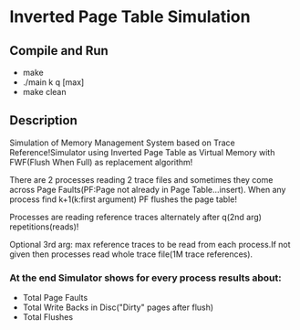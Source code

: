 # Inverted Page Table Simulation

## Compile and Run
* make
* ./main k q [max]
* make clean

## Description
Simulation of Memory Management System based on Trace Reference!Simulator using Inverted Page Table as
Virtual Memory with FWF(Flush When Full) as replacement algorithm!

There are 2 processes reading 2 trace files and sometimes they come across Page Faults(PF:Page not already in Page Table...insert).
When any process find k+1(k:first argument) PF flushes the page table!

Processes are reading reference traces alternately after q(2nd arg) repetitions(reads)!

Optional 3rd arg: max reference traces to be read from each process.If not given then processes read whole trace file(1M trace references).

### At the end Simulator shows for every process results about:
* Total Page Faults
* Total Write Backs in Disc("Dirty" pages after flush)
* Total Flushes
